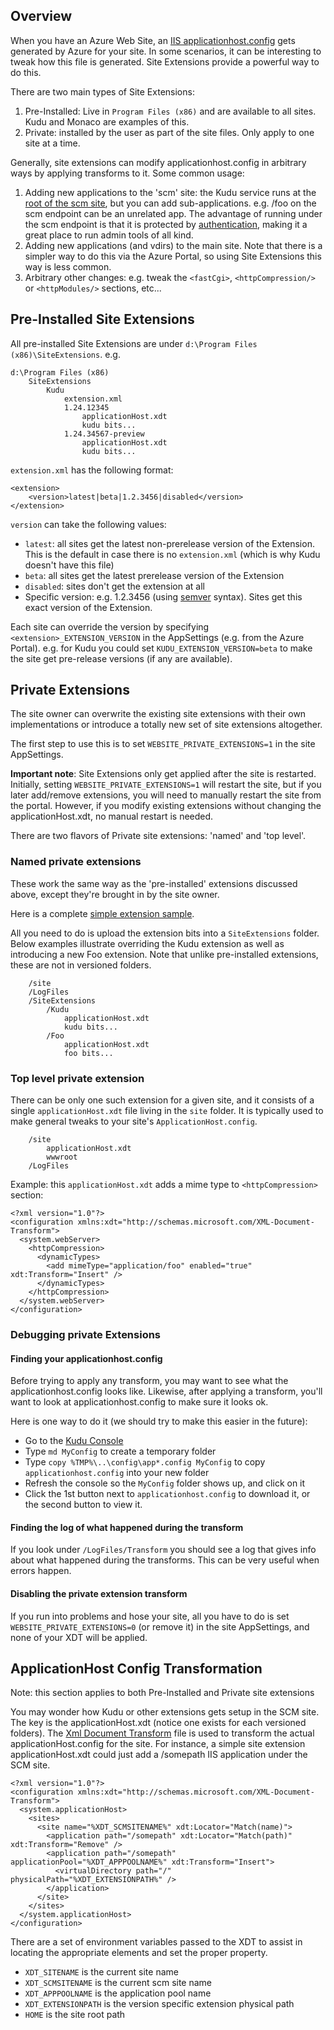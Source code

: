 Overview
--------

When you have an Azure Web Site, an [IIS applicationhost.config](http://www.iis.net/learn/get-started/planning-your-iis-architecture/introduction-to-applicationhostconfig) gets generated by Azure for your site. In some scenarios, it can be interesting to tweak how this file is generated. Site Extensions provide a powerful way to do this.

There are two main types of Site Extensions:

1. Pre-Installed: Live in `Program Files (x86)` and are available to all sites. Kudu and Monaco are examples of this.
2. Private: installed by the user as part of the site files. Only apply to one site at a time.

Generally, site extensions can modify applicationhost.config in arbitrary ways by applying transforms to it. Some common usage:

1. Adding new applications to the 'scm' site: the Kudu service runs at the [root of the scm site](https://github.com/projectkudu/kudu/wiki/Accessing-the-kudu-service), but you can add sub-applications. e.g. /foo on the scm endpoint can be an unrelated app. The advantage of running under the scm endpoint is that it is protected by [authentication](https://github.com/projectkudu/kudu/wiki/Deployment-credentials), making it a great place to run admin tools of all kind.
2. Adding new applications (and vdirs) to the main site. Note that there is a simpler way to do this via the Azure Portal, so using Site Extensions this way is less common.
3. Arbitrary other changes: e.g. tweak the `<fastCgi>`, `<httpCompression/>` or `<httpModules/>` sections, etc...


Pre-Installed Site Extensions
------------------

All pre-installed Site Extensions are under `d:\Program Files (x86)\SiteExtensions`. e.g.

    d:\Program Files (x86)
        SiteExtensions
            Kudu
                extension.xml
                1.24.12345
                    applicationHost.xdt
                    kudu bits...
                1.24.34567-preview
                    applicationHost.xdt
                    kudu bits...

`extension.xml` has the following format:

    <extension>
        <version>latest|beta|1.2.3456|disabled</version>
    </extension>

`version` can take the following values:

- `latest`: all sites get the latest non-prerelease version of the Extension. This is the default in case there is no `extension.xml` (which is why Kudu doesn't have this file)
- `beta`: all sites get the latest prerelease version of the Extension
- `disabled`: sites don't get the extension at all
- Specific version: e.g. 1.2.3456 (using [semver](http://semver.org/) syntax). Sites get this exact version of the Extension.

Each site can override the version by specifying `<extension>_EXTENSION_VERSION` in the AppSettings (e.g. from the Azure Portal). e.g. for Kudu you could set `KUDU_EXTENSION_VERSION=beta` to make the site get pre-release versions (if any are available).


Private Extensions
------------------
The site owner can overwrite the existing site extensions with their own implementations or introduce a totally new set of site extensions altogether.

The first step to use this is to set `WEBSITE_PRIVATE_EXTENSIONS=1` in the site AppSettings.

**Important note**: Site Extensions only get applied after the site is restarted. Initially, setting `WEBSITE_PRIVATE_EXTENSIONS=1` will restart the site, but if you later add/remove extensions, you will need to manually restart the site from the portal. However, if you modify existing extensions without changing the applicationHost.xdt, no manual restart is needed.

There are two flavors of Private site extensions: 'named' and 'top level'.

### Named private extensions

These work the same way as the 'pre-installed' extensions discussed above, except they're brought in by the site owner.

Here is a complete [simple extension sample](https://github.com/projectkudu/SimpleWebSiteExtension).

All you need to do is upload the extension bits into a `SiteExtensions` folder. Below examples illustrate overriding the Kudu extension as well as introducing a new Foo extension. Note that unlike pre-installed extensions, these are not in versioned folders.

        /site
        /LogFiles
        /SiteExtensions
            /Kudu
                applicationHost.xdt
                kudu bits...
            /Foo
                applicationHost.xdt
                foo bits...

### Top level private extension

There can be only one such extension for a given site, and it consists of a single `applicationHost.xdt` file living in the `site` folder. It is typically used to make general tweaks to your site's `ApplicationHost.config`.

        /site
            applicationHost.xdt
            wwwroot
        /LogFiles

Example: this `applicationHost.xdt` adds a mime type to `<httpCompression>` section:

    <?xml version="1.0"?>
    <configuration xmlns:xdt="http://schemas.microsoft.com/XML-Document-Transform">
      <system.webServer>
        <httpCompression>
          <dynamicTypes>
            <add mimeType="application/foo" enabled="true" xdt:Transform="Insert" />
          </dynamicTypes>
        </httpCompression>
      </system.webServer>
    </configuration>
    

### Debugging private Extensions

#### Finding your applicationhost.config

Before trying to apply any transform, you may want to see what the applicationhost.config looks like. Likewise, after applying a transform, you'll want to look at applicationhost.config to make sure it looks ok.

Here is one way to do it (we should try to make this easier in the future):

- Go to the [Kudu Console](https://github.com/projectkudu/kudu/wiki/Kudu-console)
- Type `md MyConfig` to create a temporary folder
- Type `copy %TMP%\..\config\app*.config MyConfig` to copy `applicationhost.config` into your new folder
- Refresh the console so the `MyConfig` folder shows up, and click on it
- Click the 1st button next to `applicationhost.config` to download it, or the second button to view it.

#### Finding the log of what happened during the transform

If you look under `/LogFiles/Transform` you should see a log that gives info about what happened during the transforms. This can be very useful when errors happen.

#### Disabling the private extension transform

If you run into problems and hose your site, all you have to do is set `WEBSITE_PRIVATE_EXTENSIONS=0` (or remove it) in the site AppSettings, and none of your XDT will be applied.

ApplicationHost Config Transformation 
-------------------------------------

Note: this section applies to both Pre-Installed and Private site extensions

You may wonder how Kudu or other extensions gets setup in the SCM site. The key is the applicationHost.xdt (notice one exists for each versioned folders). The [Xml Document Transform](http://msdn.microsoft.com/en-us/library/dd465326.aspx) file is used to transform the actual applicationHost.config for the site. For instance, a simple site extension applicationHost.xdt could just add a /somepath IIS application under the SCM site.

    <?xml version="1.0"?>
    <configuration xmlns:xdt="http://schemas.microsoft.com/XML-Document-Transform">
      <system.applicationHost>
        <sites>
          <site name="%XDT_SCMSITENAME%" xdt:Locator="Match(name)">
            <application path="/somepath" xdt:Locator="Match(path)" xdt:Transform="Remove" />
            <application path="/somepath" applicationPool="%XDT_APPPOOLNAME%" xdt:Transform="Insert">
              <virtualDirectory path="/" physicalPath="%XDT_EXTENSIONPATH%" />
            </application>
          </site>
        </sites>
      </system.applicationHost>
    </configuration>

There are a set of environment variables passed to the XDT to assist in locating the appropriate elements and set the proper property.

* `XDT_SITENAME` is the current site name
* `XDT_SCMSITENAME` is the current scm site name
* `XDT_APPPOOLNAME` is the application pool name
* `XDT_EXTENSIONPATH` is the version specific extension physical path
* `HOME` is the site root path

